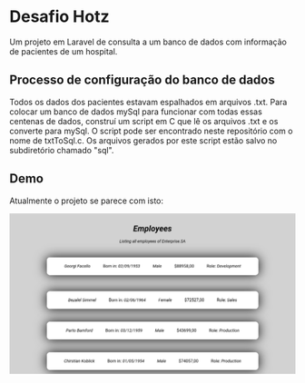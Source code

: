 # Desafio Hotz

Um projeto em Laravel de consulta a um banco de dados com informação de pacientes de um hospital. 

## Processo de configuração do banco de dados

Todos os dados dos pacientes estavam espalhados em arquivos .txt. Para colocar um banco de dados mySql para funcionar com todas essas centenas de dados, construí um script em C que lê os arquivos .txt e os converte para mySql. O script pode ser encontrado neste repositório com o nome de txtToSql.c. Os arquivos gerados por este script estão salvo no subdiretório chamado "sql".

## Demo

Atualmente o projeto se parece com isto:

![alt text](https://raw.githubusercontent.com/Pablo00Balman/Employees-Project/main/demo.png)

